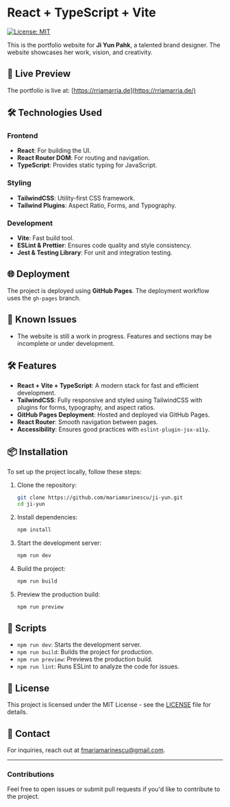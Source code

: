 # React + TypeScript + Vite

[![License: MIT](https://img.shields.io/badge/License-MIT-blue.svg)](LICENSE)

This is the portfolio website for **Ji Yun Pahk**, a talented brand designer. The website showcases her work, vision, and creativity.

## 🚀 Live Preview

The portfolio is live at: [https://rriamarria.de](https://rriamarria.de/)

## 🛠️ Technologies Used

### Frontend

- **React**: For building the UI.
- **React Router DOM**: For routing and navigation.
- **TypeScript**: Provides static typing for JavaScript.

### Styling

- **TailwindCSS**: Utility-first CSS framework.
- **Tailwind Plugins**: Aspect Ratio, Forms, and Typography.

### Development

- **Vite**: Fast build tool.
- **ESLint & Prettier**: Ensures code quality and style consistency.
- **Jest & Testing Library**: For unit and integration testing.

## 🌐 Deployment

The project is deployed using **GitHub Pages**. The deployment workflow uses the `gh-pages` branch.

## 🚨 Known Issues

- The website is still a work in progress. Features and sections may be incomplete or under development.

## 🛠️ Features

- **React + Vite + TypeScript**: A modern stack for fast and efficient development.
- **TailwindCSS**: Fully responsive and styled using TailwindCSS with plugins for forms, typography, and aspect ratios.
- **GitHub Pages Deployment**: Hosted and deployed via GitHub Pages.
- **React Router**: Smooth navigation between pages.
- **Accessibility**: Ensures good practices with `eslint-plugin-jsx-a11y`.

## 📦 Installation

To set up the project locally, follow these steps:

1. Clone the repository:

   ```bash
   git clone https://github.com/mariamarinescu/ji-yun.git
   cd ji-yun
   ```

2. Install dependencies:

   ```bash
   npm install
   ```

3. Start the development server:

   ```bash
   npm run dev
   ```

4. Build the project:

   ```bash
   npm run build
   ```

5. Preview the production build:

   ```bash
   npm run preview
   ```

## 🧩 Scripts

- `npm run dev`: Starts the development server.
- `npm run build`: Builds the project for production.
- `npm run preview`: Previews the production build.
- `npm run lint`: Runs ESLint to analyze the code for issues.

## 📜 License

This project is licensed under the MIT License - see the [LICENSE](LICENSE) file for details.

## 📧 Contact

For inquiries, reach out at [fmariamarinescu@gmail.com](mailto:fmariamarinescu@gmail.com).

---

### Contributions

Feel free to open issues or submit pull requests if you'd like to contribute to the project.
